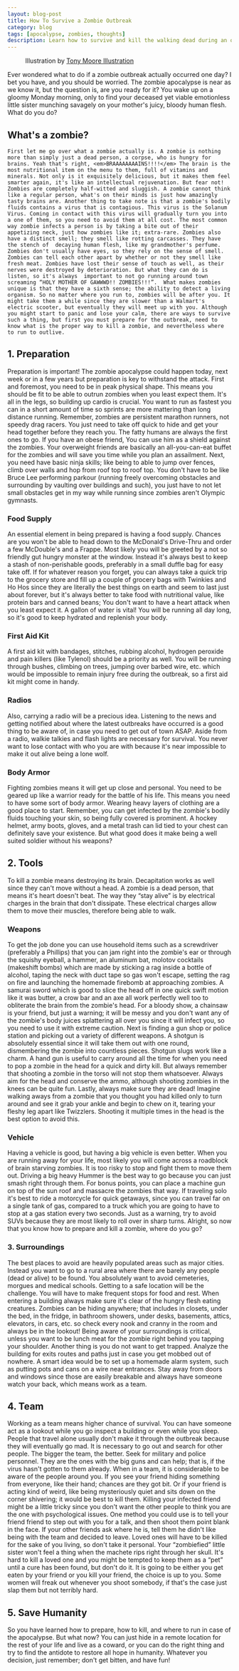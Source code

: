 ```yaml
---
layout: blog-post
title: How To Survive a Zombie Outbreak
category: blog
tags: [apocalypse, zombies, thoughts]
description: Learn how to survive and kill the walking dead during an outbreak with this helpful guide.
---
```

<figure>
	<img src="{{ page.url }}/how-to-survive-a-zombie-outbreak-tony-moore-illustration.png" alt="">
	<figcaption>
		Illustration by <a href="http://tonymooreillustration.com/gallery/main.php?g2_itemId=579" target="_blank" rel="nofollow">Tony Moore Illustration</a>
	</figcaption>
</figure>

<article>

Ever wondered what to do if a zombie outbreak actually occurred one day? I bet you have, and you should be worried. The zombie apocalypse is near as we know it, but the question is, are you ready for it? You wake up on a gloomy Monday morning, only to find your deceased yet viable emotionless little sister munching savagely on your mother's juicy, bloody human flesh. What do you do?

## What's a zombie?

	First let me go over what a zombie actually is. A zombie is nothing more than simply just a dead person, a corpse, who is hungry for brains. Yeah that's right, <em>BRAAAAAAAAINS!!!!</em> The brain is the most nutritional item on the menu to them, full of vitamins and minerals. Not only is it exquisitely delicious, but it makes them feel smarter again, it's like an intellectual rejuvenation. But fear not! Zombies are completely half-witted and sluggish. A zombie cannot think like a regular person, what's on their minds is just how amazingly tasty brains are. Another thing to take note is that a zombie's bodily fluids contains a virus that is contagious. This virus is the Solanum Virus. Coming in contact with this virus will gradually turn you into a one of them, so you need to avoid them at all cost. The most common way zombie infects a person is by taking a bite out of their appetizing neck, just how zombies like it; extra-rare. Zombies also have a distinct smell; they smell like rotting carcasses. They have the stench of  decaying human flesh, like my grandmother's perfume. Zombies don't usually have eyes, so they rely on the sense of smell. Zombies can tell each other apart by whether or not they smell like fresh meat. Zombies have lost their sense of touch as well, as their nerves were destroyed by deterioration. But what they can do is listen, so it's always  important to not go running around town screaming “HOLY MOTHER OF GAWWWD!! ZOMBIES!!!”.  What makes zombies unique is that they have a sixth sense; the ability to detect a living organism. So no matter where you run to, zombies will be after you. It might take them a while since they are slower than a Walmart's electric scooter, but eventually they will meet up with you. Although you might start to panic and lose your calm, there are ways to survive such a thing, but first you must prepare for the outbreak, need to know what is the proper way to kill a zombie, and nevertheless where to run to outlive.

## 1. Preparation

Preparation is important! The zombie apocalypse could happen today, next week or in a few years but preparation is key to withstand the attack. First and foremost, you need to be in peak physical shape. This means you should be fit to be able to outrun zombies when you least expect them. It's all in the legs, so building up cardio is crucial. You want to run as fastest you can in a short amount of time so sprints are more mattering than long distance running. Remember, zombies are persistent marathon runners, not speedy drag racers. You just need to take off quick to hide and get your head together before they reach you. The fatty humans are always the first ones to go. If you have an obese friend, You can use him as a shield against the zombies. Your overweight friends are basically an all-you-can-eat buffet for the zombies and will save you time while you plan an assailment.
	Next, you need have basic ninja skills; like being to able to jump over fences, climb over walls and hop from roof top to roof top. You don't have to be like Bruce Lee performing parkour (running freely overcoming obstacles and surrounding by vaulting over buildings and such), you just have to not let small obstacles get in my way while running since zombies aren't Olympic gymnasts.

### Food Supply

An essential element in being prepared is having a food supply. Chances are you won't be able to head down to the McDonald's Drive-Thru and order a few McDouble's and a Frappe. Most likely you will be greeted by a not so friendly gut hungry monster at the window. Instead it's always best to keep a stash of non-perishable goods, preferably in a small duffle bag for easy take off. If for whatever reason you forget, you can always take a quick trip to the grocery store and fill up a couple of grocery bags with Twinkies and Ho Hos since they are literally the best things on earth and seem to last just about forever, but it's always better to take food with nutritional value, like protein bars and canned beans; You don't want to have a heart attack when you least expect it. A gallon of water is vital! You will be running all day long, so it's good to keep hydrated and replenish your body.

### First Aid Kit

A first aid kit with bandages, stitches, rubbing alcohol, hydrogen peroxide and pain killers (like Tylenol) should be a priority as well. You will be running through bushes, climbing on trees, jumping over barbed wire, etc. which would be impossible to remain injury free during the outbreak, so a first aid kit might come in handy.

### Radios

Also, carrying a radio will be a precious idea. Listening to the news and getting notified about where the latest outbreaks have occurred is a good thing to be aware of, in case you need to get out of town ASAP. Aside from a radio, walkie talkies and flash lights are necessary for survival. You never want to lose contact with who you are with because it's near impossible to make it out alive being a lone wolf.

### Body Armor

Fighting zombies means it will get up close and personal. You need to be geared up like a warrior ready for the battle of his life. This means you need to have some sort of body armor. Wearing heavy layers of clothing are a good place to start. Remember, you can get infected by the zombie's bodily fluids touching your skin, so being fully covered is prominent. A hockey helmet, army boots, gloves, and a metal trash can lid tied to your chest can definitely save your existence. But what good does it make being a well suited soldier without his weapons?

## 2. Tools

To kill a zombie means destroying its brain. Decapitation works as well since they can't move without a head. A zombie is a dead person, that means it's heart doesn't beat. The way they “stay alive” is by electrical charges in the brain that don't dissipate. These electrical charges allow them to move their muscles, therefore being able to walk.

### Weapons

To get the job done you can use household items such as a screwdriver (preferably a Phillips) that you can jam right into the zombie's ear or through the squishy eyeball, a hammer, an aluminum bat, molotov cocktails (makeshift bombs) which are made by sticking a rag inside a bottle of alcohol, taping the neck with duct tape so gas won't escape, setting the rag on fire and launching the homemade firebomb at approaching zombies. A samurai sword which is good to slice the head off in one quick swift motion like it was butter, a crow bar and an axe all work perfectly well too to obliterate the brain from the zombie's head. For a bloody show, a chainsaw is your friend, but just a warning; it will be messy and you don't want any of the zombie's body juices splattering all over you since it will infect you, so you need to use it with extreme caution. Next is finding a gun shop or police station and picking out a variety of different weapons. A shotgun is absolutely essential since it will take them out with one round, dismembering the zombie into countless pieces. Shotgun slugs work like a charm. A hand gun is useful to carry around all the time for when you need to pop a zombie in the head for a quick and dirty kill. But always remember that shooting a zombie in the torso will not stop them whatsoever. Always aim for the head and conserve the ammo, although shooting zombies in the knees can be quite fun. Lastly, always make sure they are dead! Imagine walking aways from a zombie that you thought you had killed only to turn around and see it grab your ankle and begin to chew on it, tearing your fleshy leg apart like Twizzlers.  Shooting it multiple times in the head is the best option to avoid this.

### Vehicle

Having a vehicle is good, but having a big vehicle is even better. When you are running away for your life, most likely you will come across a roadblock of brain starving zombies. It is too risky to stop and fight them to move them out. Driving a big heavy Hummer is the best way to go because you can just smash right through them. For bonus points, you can place a machine gun on top of the sun roof and massacre the zombies that way. If traveling solo it's best to ride a motorcycle for quick getaways,  since you can travel far on a single tank of gas, compared to a truck which you are going to have to stop at a gas station every two seconds. Just as a warning, try to avoid  SUVs because they are most likely to roll over in sharp turns.  Alright, so now that you know how to prepare and kill a zombie, where do you go?

### 3. Surroundings

The best places to avoid are heavily populated areas such as major cities. Instead you want to go to a rural area where there are barely any people (dead or alive) to be found. You absolutely want to avoid cemeteries, morgues and medical schools. Getting to a safe location will be the challenge. You will have to make frequent stops for food and rest. When entering a building always make sure it's clear of the hungry flesh eating creatures. Zombies can be hiding anywhere; that includes in closets, under the bed, in the fridge, in bathroom showers, under desks, basements, attics, elevators, in cars, etc. so check every nook and cranny in the room and always be in the lookout! Being aware of your surroundings is critical, unless you want to be lunch meat for the zombie right behind you tapping your shoulder. Another thing is you do not want to get trapped. Analyze the building for exits routes and paths just in case you get mobbed out of nowhere. A smart idea would be to set up a homemade alarm system, such as putting pots and cans on a wire near entrances. Stay away from doors and windows since those are easily breakable and always have someone watch your back, which means work as a team.

## 4. Team

Working as a team means higher chance of survival. You can have someone act as a lookout while you go inspect a building or even while you sleep. People that travel alone usually don't make it through the outbreak because they will eventually go mad. It is necessary to go out and search for other people. The bigger the team, the better. Seek for military and police personnel. They are the ones with the big guns and can help; that is, if the virus hasn't gotten to them already. When in a team, it is considerable to be aware of the people around you. If you see your friend hiding something from everyone, like their hand; chances are they got bit. Or if your friend is acting kind of weird, like being mysteriously quiet and sits down on the corner shivering; it would be best to kill them. Killing your infected friend might be a little tricky since you don't want the other people to think you are the one with psychological issues. One method you could use is to tell your friend friend to step out with you for a talk, and then shoot them point blank in the face. If your other friends ask where he is, tell them he didn't like being with the team and decided to leave. Loved ones will have to be killed for the sake of you living, so don't take it personal. Your “zombiefied” little sister won't feel a thing when the machete rips right through her skull. It's hard to kill a loved one and you might be tempted to keep them as a “pet” until a cure has been found, but don't do it. It is going to be either you get eaten by your friend or you kill your friend, the choice is up to you. Some women will freak out whenever you shoot somebody, if that's the case just slap them but not terribly hard.

## 5. Save Humanity

So you have learned how to prepare, how to kill, and where to run in case of the apocalypse. But what now? You can just hide in a remote location for the rest of your life and live as a coward, or you can do the right thing and try to find the antidote to restore all hope in humanity. Whatever you decision, just remember; don't get bitten, and have fun!

</article>